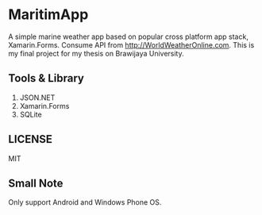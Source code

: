 # MaritimApp
A simple marine weather app based on popular cross platform app stack, Xamarin.Forms. Consume API from http://WorldWeatherOnline.com. This is my final project for my thesis on Brawijaya University.

## Tools & Library
1. JSON.NET
2. Xamarin.Forms
3. SQLite

## LICENSE
MIT

## Small Note 
Only support Android and Windows Phone OS.
